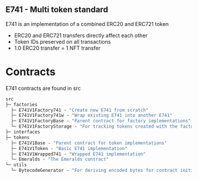 ## E741 - Multi token standard

E741 is an implementation of a combined ERC20 and ERC721 token

- ERC20 and ERC721 transfers directly affect each other
- Token IDs preserved on all transactions
- 1.0 ERC20 transfer = 1 NFT transfer

# Contracts

E741 contracts are found in src

```ml
src
├─ factories
  ├─ E741V1Factory741 - "Create new E741 from scratch"
  ├─ E741V1Factory741w - "Wrap existing E741 into another E741"
  ├─ E741V1FactoryBase - "Parent contract for factory implementations"
  └─ E741V1FactoryStorage - "For tracking tokens created with the factories"
├─ interfaces
├─ tokens
  ├─ E741V1Base - "Parent contract for token implementations"
  ├─ E741V1Token - "Basic E741 implementation"
  ├─ E741V1Wrapped741 - "Wrapped E741 implementation"
  └─ Emeralds - "The Emeralds contract"
└─ utils
  └─ BytecodeGenerator - "For deriving encoded bytes for contract initialization"

```
